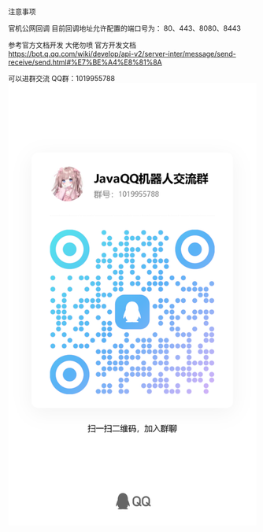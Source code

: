 注意事项

官机公网回调  目前回调地址允许配置的端口号为： 80、443、8080、8443

参考官方文档开发 大佬勿喷
官方开发文档 https://bot.q.qq.com/wiki/develop/api-v2/server-inter/message/send-receive/send.html#%E7%BE%A4%E8%81%8A


可以进群交流  QQ群：1019955788
![img_1.png](img_1.png)
